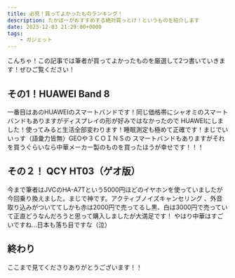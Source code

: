 ```yaml
---
title: 必見！買ってよかったものランキング！
description: たかぼーがおすすめする絶対買っとけ！というものを紹介します
date: 2023-12-03 21:29:00+0000
tags:
    - ガジェット
---
```

こんちゃ！この記事では筆者が買ってよかったものを厳選して2つ書いていきます！ぜひご覧ください！


## その1！HUAWEI Band 8
一番目はあのHUAWEIのスマートバンドです！同じ価格帯にシャオミのスマートバンドもありますがディスプレイの形が好みではなかったので
HUAWEIにしました！使ってみると生活全部変わります！睡眠測定も極めて正確です！まじでいいっす（語彙力皆無）GEOや３ＣＯＩＮＳの
スマートバンドもありますがそれを買うぐらいなら中華メーカー製のものを買ったほうが幸せです！！！
## その２！ QCY HT03（ゲオ版）
今まで筆者はJVCのHA-A7Tという5000円ほどのイヤホンを使っていましたが今回乗り換えました。まじで神です。アクティブノイズキャンセリング
、外音取り込みがついててしかも赤は2000円で売ってるし黒、白は3000円で売っていて正直どうなんだろうと思って購入しましたが大満足です！
やはり中華はすごいですね...日本も落ち目ですな（泣）
## 終わり
ここまで見てくださりありがとうございます！！
